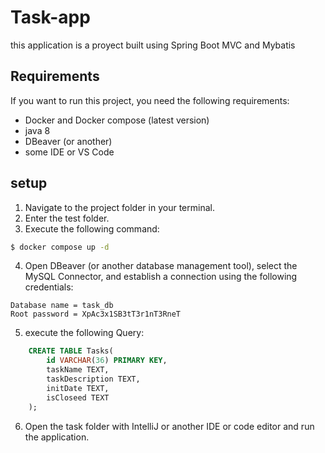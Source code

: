 # Task-app
this application is a proyect built using Spring Boot MVC and Mybatis

## Requirements

If you want to run this project, you need the following requirements:

* Docker and Docker compose (latest version)
* java 8
* DBeaver (or another)
* some IDE or VS Code

## setup

1. Navigate to the project folder in your terminal.
2. Enter the test folder.
3. Execute the following command:
```bash
$ docker compose up -d
```
4. Open DBeaver (or another database management tool), select the MySQL Connector, and establish a connection using the following credentials:
```
Database name = task_db
Root password = XpAc3x1SB3tT3r1nT3RneT
```
5. execute the following Query: 
```sql
    CREATE TABLE Tasks(
	    id VARCHAR(36) PRIMARY KEY,
	    taskName TEXT,
	    taskDescription TEXT,
	    initDate TEXT,
	    isCloseed TEXT
    );
```
6. Open the task folder with IntelliJ or another IDE or code editor and run the application.

